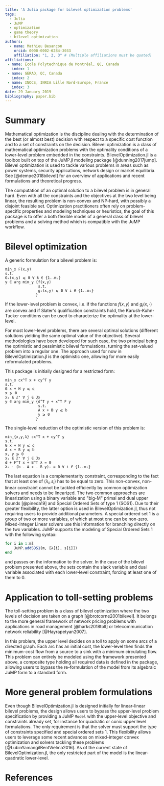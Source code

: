 ```yaml
---
title: 'A Julia package for bilevel optimization problems'
tags:
  - Julia
  - JuMP
  - optimization
  - game theory
  - bilevel optimization
authors:
  - name: Mathieu Besançon
    orcid: 0000-0002-6284-3033
    affiliation: "1, 2, 3" # (Multiple affiliations must be quoted)
affiliations:
 - name: École Polytechnique de Montréal, QC, Canada
   index: 1
 - name: GERAD, QC, Canada
   index: 2
 - name: INOCS, INRIA Lille Nord-Europe, France
   index: 3
date: 29 January 2019
bibliography: paper.bib
---
```


# Summary

Mathematical optimization is the discipline dealing with
the determination of the best
(or almost best) decision with respect to a specific cost function and to
a set of constraints on the decision.
Bilevel optimization is a class of mathematical optimization problems
with the optimality conditions of a lower-level problem embedded in the
constraints. BilevelOptimization.jl is a toolbox built on top of the JuMP.jl
modeling package [@dunning2017jump].
Bilevel optimization is used to tackle various problems in areas such as
power systems, security applications, network design or market equilibria.
See [@dempe2018bilevel] for an overview of applications and recent
formulations and theoretical progress.  

The computation of an optimal solution to a bilevel problem is in general hard.
Even with all the constraints and the objectives at the two level being linear,
the resulting problem is non-convex and NP-hard, with possibly a disjoint
feasible set. Optimization practitioners often rely on problem-specific
properties and modeling techniques or heuristics, the goal of this package
is to offer a both flexible model of a general class of bilevel problems
and a solving method which is compatible with the JuMP workflow.    

# Bilevel optimization

A generic formulation for a bilevel problem is:

```
min_x F(x,y)
s.t.
Gₖ(x,y) ⩽ 0 ∀ k ∈ {1..mᵤ}
y ∈ arg min_y {f(x,y)
               s.t.
               gᵢ(x,y) ⩽ 0 ∀ i ∈ {1..mₗ}
              }
```

If the lower-level problem is convex, i.e. if the functions $f(x,y)$ and
$g_i(x,\cdot)$ are convex and if Slater's qualification constraints hold,
the Karush-Kuhn-Tucker conditions can be used to characterize the optimality
at the lower-level.  

For most lower-level problems, there are several optimal solutions
(different solutions yielding the same optimal value of the objective).
Several methodologies have been developed for such case, the two principal
being the optimistic and pessimistic bilevel formulations, turning the
set-valued problem into a regular one. The approach used for now in
BilevelOptimization.jl is the optimistic one, allowing for more
easily reformulated problems.  

This package is initially designed for a restricted form:
```
min_x cx^T x + cy^T y
s.t.
G x + H y ⩽ q
x ⩾ 0
xⱼ ∈ ℤ⁺ ∀ j ∈ Jx
y ∈ arg min_y {d^T y + x^T F y
               s.t.
               A x + B y ⩽ b
               y ⩾ 0
              }
```

The single-level reduction of the optimistic version of this problem is:
```
min_{x,y,λ} cx^T x + cy^T y
s.t.
G x + H y ⩽ q
A x + B y ⩽ b
x, y ⩾ 0
xⱼ ∈ ℤ⁺ ∀ j ∈ Jx
d + F^T x + B^T λ = 0
λᵢ ⋅ (b - A x - B y)ᵢ = 0 ∀ i ∈ {1..mₗ}
```

The last equation is a complementarity constraint, corresponding
to the fact that at least one of $(\lambda_i, s_i)$ has to be equal
to zero. This non-convex, non-linear constraint cannot be tackled
efficiently by common optimization solvers and needs to be linearized.
The two common approaches are linearization using a binary variable and
"big-M" primal and dual upper bounds [@pineda19] and Special Ordered Sets
of type 1 (SOS1). Due to their greater flexibility, the latter option is used
in BilevelOptimization.jl, thus not requiring users to provide additional
parameters. A special ordered set 1 is a group of two or more variables,
of which at most one can be non-zero. Mixed-Integer Linear solvers use this
information for branching directly on the two variables.
JuMP supports the modeling of Special Ordered Sets 1 with the following syntax:

```julia
for i in 1:ml
    JuMP.addSOS1(m, [λ[i], s[i]])
end
```

and passes on the information to the solver. In the case of the bilevel
problem presented above, the sets contain the slack variable and dual variable
associated with each lower-level constraint, forcing at least one of them to 0.  

# Application to toll-setting problems

The toll-setting problem is a class of bilevel optimization where the two
levels of decision are taken on a graph [@brotcorne2001bilevel].
It belongs to the more general framework of network pricing problems with
applications in road management [@harks2018toll] or telecommunication
network reliability [@Hayrapetyan2007].  

In this problem, the upper level decides on a toll to apply on some arcs
of a directed graph. Each arc has an initial cost, the lower-level then
finds the minimum-cost flow from a source to a sink with a minimum circulating
flow. This problem can entirely be modeled using the framework
presented above, a composite type holding all required data is defined
in the package, allowing users to bypass the re-formulation of the model
from its algebraic JuMP form to a standard form.

# More general problem formulations

Even though BilevelOptimization.jl is designed initially for linear-linear
bilevel problems, the design allows users to bypass the upper-level problem
specification by providing a JuMP `Model` with the upper-level objective
and constraints already set, for instance for quadratic or conic upper level
formulations. The only requirement is that the solver must support
the type of constraints specified and special ordered sets 1.
This flexibility allows users to leverage some recent advances on
mixed-integer convex optimization and solvers tackling these problems
[@LubinYamangilBentVielma2016]. As of the current state of BilevelOptimization.jl,
the only restricted part of the model is the linear-quadratic lower-level.

# References

